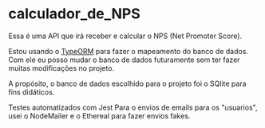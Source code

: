 # calculador_de_NPS
Essa é uma API que irá receber e calcular o NPS (Net Promoter Score).

Estou usando o [TypeORM](https://typeorm.io/) para fazer o mapeamento do banco de dados.
Com ele eu posso mudar o banco de dados futuramente sem ter fazer muitas modificações no projeto.

A propósito, o banco de dados escolhido para o projeto foi o SQlite para fins didáticos.

Testes automatizados com Jest
Para o envios de emails para os "usuarios", usei o NodeMailer e o Ethereal para fazer envios fakes.

